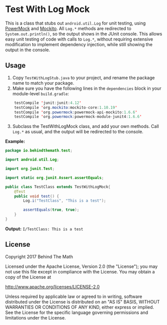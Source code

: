 # Test With Log Mock
This is a class that stubs out `android.util.Log` for unit testing, using [PowerMock](<https://github.com/powermock/powermock>) and [Mockito](<http://site.mockito.org/>). All `Log.*` methods are redirected to `System.out.println()`, so the output shows in the JUnit console. This allows easy unit testing of code with calls to `Log.*`, without requiring extensive modification to implement dependency injection, while still showing the output in the console.

## Usage
1. Copy `TestWithLogStub.java` to your project, and rename the package name to match your package.
2. Make sure you have the following lines in the `dependencies` block in your module-level `build.gradle`:
```java
    testCompile 'junit:junit:4.12'
    testCompile 'org.mockito:mockito-core:1.10.19'
    testCompile 'org.powermock:powermock-api-mockito:1.6.6'
    testCompile 'org.powermock:powermock-module-junit4:1.6.6'
```
3. Subclass the TestWithLogMock class, and add your own methods. Call `Log.*` as usual, and the output will be redirected to the console.

**Example:**
```java
package io.behindthemath.test;

import android.util.Log;

import org.junit.Test;

import static org.junit.Assert.assertEquals;

public class TestClass extends TestWithLogMock{
    @Test
    public void test() {
        Log.i("TestClass", "This is a test");

        assertEquals(true, true);
    }
}

```
**Output:**
`I/TestClass: This is a test`

## License
Copyright 2017 Behind The Math

Licensed under the Apache License, Version 2.0 (the "License"); you may not use this file except in compliance with the License. You may obtain a copy of the License at

http://www.apache.org/licenses/LICENSE-2.0

Unless required by applicable law or agreed to in writing, software distributed under the License is distributed on an "AS IS" BASIS, WITHOUT WARRANTIES OR CONDITIONS OF ANY KIND, either express or implied. See the License for the specific language governing permissions and limitations under the License.